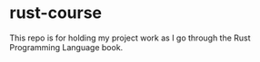 # rust-course

This repo is for holding my project work as I go through the Rust Programming Language book. 

